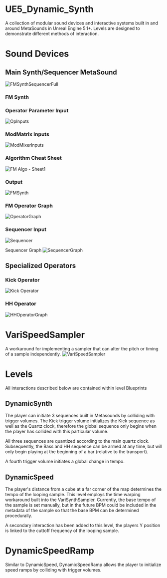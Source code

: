 # UE5_Dynamic_Synth

A collection of modular sound devices and interactive systems built in and around MetaSounds in Unreal Engine 5.1+. Levels are designed to demonstrate different methods of interaction.
# Sound Devices

## Main Synth/Sequencer MetaSound

![FMSynthSequencerFull](./Screenshots/FMSynthSequencerFull.png)

### FM Synth

### Operator Parameter Input

![OpInputs](./Screenshots/OpInputs.png)

### ModMatrix Inputs

![ModMixerInputs](./Screenshots/ModMixerInputs.png)

### Algorithm Cheat Sheet

![FM Algo - Sheet1](./Screenshots/FMAlgo.png)

### Output

![FMSynth](./Screenshots/FMSynth.png)

### FM Operator Graph
![OperatorGraph](./Screenshots/OperatorGraph.png)

### Sequencer Input
![Sequencer](./Screenshots/Sequencer.png)

Sequencer Graph
![SequencerGraph](./Screenshots/SequencerGraph.png)

## Specialized Operators

### Kick Operator
![Kick Operator](./Screenshots/KickOperatorGraph.png)

### HH Operator
![HHOperatorGraph](./Screenshots/HHOperatorGraph.png)

# VariSpeedSampler

A workaround for implementing a sampler that can alter the pitch or timing of a sample independently.
![VariSpeedSampler](./Screenshots/VariSpeedSampler.png)

# Levels
All interactions described below are contained within level Blueprints
## DynamicSynth

The player can initiate 3 sequences built in Metasounds by colliding with trigger volumes. The Kick trigger volume initializes the Kick sequence as well as the Quartz clock, therefore the global sequence only begins when the player has collided with this particular volume.

All three sequences are quantized according to the main quartz clock. Subsequently, the Bass and HH sequence can be armed at any time, but will only begin playing at the beginning of a bar (relative to the transport).

A fourth trigger volume initiates a global change in tempo.

## DynamicSpeed

The player's distance from a cube at a far corner of the map determines the tempo of the looping sample. This level employs the time warping workaround built into the VariSynthSampler. Currently, the base tempo of the sample is set manually, but in the future BPM could be included in the metadata of the sample so that the base BPM can be determined procedurally.

A secondary interaction has been added to this level, the players Y position is linked to the cuttoff frequency of the looping sample.

# DynamicSpeedRamp

Similar to DynamicSpeed, DynamicSpeedRamp allows the player to initialize speed ramps by colliding with trigger volumes.



